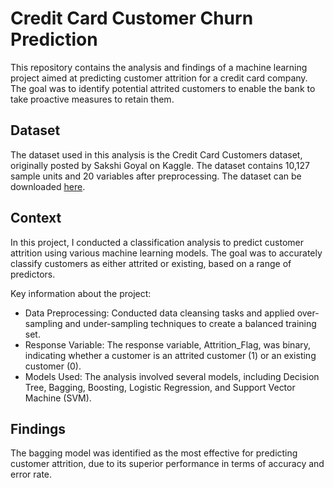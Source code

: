 # Credit Card Customer Churn Prediction

This repository contains the analysis and findings of a machine learning project aimed at predicting customer attrition for a credit card company. The goal was to identify potential attrited customers to enable the bank to take proactive measures to retain them.

## Dataset
The dataset used in this analysis is the Credit Card Customers dataset, originally posted by Sakshi Goyal on Kaggle. The dataset contains 10,127 sample units and 20 variables after preprocessing. The dataset can be downloaded [here](https://github.com/ZimengLiu923/Bank-Churners-Prediction/blob/main/BankChurners.csv).

## Context
In this project, I conducted a classification analysis to predict customer attrition using various machine learning models. The goal was to accurately classify customers as either attrited or existing, based on a range of predictors.

Key information about the project:

- Data Preprocessing: Conducted data cleansing tasks and applied over-sampling and under-sampling techniques to create a balanced training set.
- Response Variable: The response variable, Attrition_Flag, was binary, indicating whether a customer is an attrited customer (1) or an existing customer (0).
- Models Used: The analysis involved several models, including Decision Tree, Bagging, Boosting, Logistic Regression, and Support Vector Machine (SVM).

## Findings
The bagging model was identified as the most effective for predicting customer attrition, due to its superior performance in terms of accuracy and error rate.
